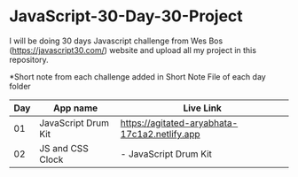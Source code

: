 # JavaScript-30-Day-30-Project
I will be doing 30 days Javascript challenge from Wes Bos (https://javascript30.com/) website and upload all my project in this repository.

*Short note from each challenge added in Short Note File of each day folder

Day | App name | Live Link
------------ | ------------- | -------------
01 | JavaScript Drum Kit | https://agitated-aryabhata-17c1a2.netlify.app
02 | JS and CSS Clock | - JavaScript Drum Kit
